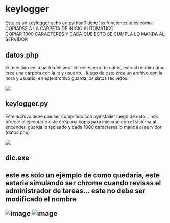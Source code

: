 # keylogger

<p>Este es un keylogger echo en python3 tiene las funciones tales como:</br>
  COPIARSE A LA CARPETA DE INICIO AUTOMATICO<br>
  COPIAR 1000 CARACTERES Y CADA QUE ESTO SE CUMPLA LO MANDA AL SERVIDOR</p>
  
 <h2>datos.php</h2>
 <p>Este estara en la parte del servidor en espera de datos, este al recibir datos crea una carpeta con la ip y usuario... luego de esto crea un archivo con la hora y usuario, en este archivo guarda los datos recividos.</p>
 <img src="https://user-images.githubusercontent.com/68443246/141673368-b9f983c0-df3b-4c22-9169-6fa652c814a4.png">

 <h2>keylogger.py</h2>
 <p>Este archivo tiene que ser compilado con pyinstaller luego de esto... nos ofrece: al ejecutarlo este crea una copia para iniciarse con el sistema al encender, guarda lo tecleado y cada 1000 caracteres lo manda al servidor (datos.php) </p>
 <img src="https://user-images.githubusercontent.com/68443246/141673399-a96f02e3-ba1b-45d7-820a-eeb1dbfb1034.png">
<h2>dic.exe<h2>
 <p>este es solo un ejemplo de como quedaria, este estaria simulando ser chrome cuando revisas el administrador de tareas... este no debe ser modificado el nombre</p>
  
![image](https://user-images.githubusercontent.com/68443246/141673423-396d146e-6cf4-4a41-8ef2-794fa60c2f59.png)
![image](https://user-images.githubusercontent.com/68443246/141673434-15202b86-f1ce-489b-92fd-3b2b722e24fe.png)
